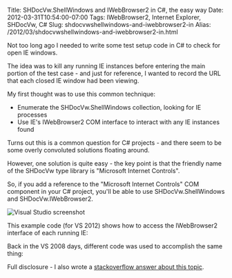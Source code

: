 Title: SHDocVw.ShellWindows and IWebBrowser2 in C#, the easy way
Date: 2012-03-31T10:54:00-07:00
Tags: IWebBrowser2, Internet Explorer, SHDocVw, C#
Slug: shdocvwshellwindows-and-iwebbrowser2-in
Alias: /2012/03/shdocvwshellwindows-and-iwebbrowser2-in.html

Not too long ago I needed to write some test setup code in C# to check for open IE windows.

The idea was to kill any running IE instances before entering the main portion of the test case - and just for reference, I wanted to record the URL that each closed IE window had been viewing.

My first thought was to use this common technique:

- Enumerate the SHDocVw.ShellWindows collection, looking for IE processes
- Use IE's IWebBrowser2 COM interface to interact with any IE instances found

Turns out this is a common question for C# projects - and there seem to be some overly convoluted solutions floating around.

However, one solution is quite easy - the key point is that the friendly name of the SHDocVw type library is "Microsoft Internet Controls".

So, if you add a reference to the "Microsoft Internet Controls" COM component in your C# project, you'll be able to use SHDocVw.ShellWindows and SHDocVw.IWebBrowser2.

![Visual Studio screenshot]({attach}images/ms_int_controls-big.png)

This example code (for VS 2012) shows how to access the IWebBrowser2 interface of each running IE:

<script src="https://gist.github.com/billagee/46a1ea83b59f13146567cb779dd003b0.js"></script>

Back in the VS 2008 days, different code was used to accomplish the same thing:

<script src="https://gist.github.com/2267093.js?file=gistfile1.cs"></script>

Full disclosure - I also wrote a <a target="_blank" href="http://stackoverflow.com/questions/6530083/cannot-add-c-windows-system32-shdocvw-dll-to-my-project/8541532#8541532">stackoverflow answer about this topic</a>.
